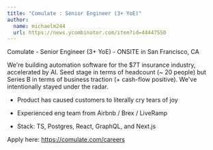 ```yaml
---
title: "Comulate : Senior Engineer (3+ YoE)"
author:
  name: michaelm244
  url: https://news.ycombinator.com/item?id=44447550
---
```

Comulate - Senior Engineer (3+ YoE) - ONSITE in San Francisco, CA

We&#x27;re building automation software for the $7T insurance industry, accelerated by AI. Seed stage in terms of headcount (~ 20 people) but Series B in terms of business traction (+ cash-flow positive). We&#x27;ve intentionally stayed under the radar.

- Product has caused customers to literally cry tears of joy

- Experienced eng team from Airbnb &#x2F; Brex &#x2F; LiveRamp

- Stack: TS, Postgres, React, GraphQL, and Next.js

Apply here: <a href="https:&#x2F;&#x2F;comulate.com&#x2F;careers" rel="nofollow">https:&#x2F;&#x2F;comulate.com&#x2F;careers</a>
<JobApplication />
